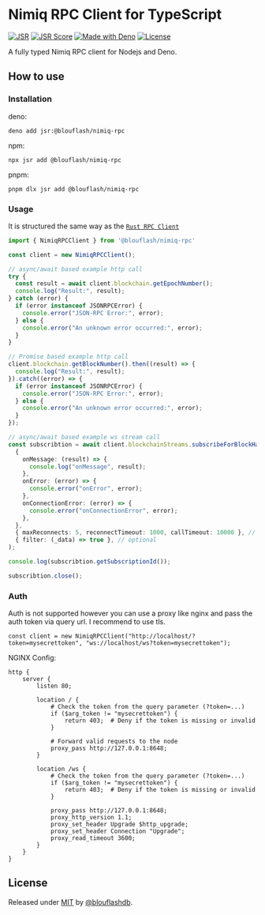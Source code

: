 # Nimiq RPC Client for TypeScript
[![JSR](https://jsr.io/badges/@blouflash/nimiq-rpc)](https://jsr.io/@blouflash/nimiq-rpc)
[![JSR Score](https://jsr.io/badges/@blouflash/nimiq-rpc/score)](https://jsr.io/@blouflash/nimiq-rpc)
[![Made with Deno](https://img.shields.io/badge/Deno-2-f7df1e?logo=deno&logoColor=white)](https://deno.land "Go to Deno homepage")
[![License](https://img.shields.io/badge/License-MIT-f7df1e)](#license)

A fully typed Nimiq RPC client for Nodejs and Deno.

## How to use

### Installation
deno:

`deno add jsr:@blouflash/nimiq-rpc`

npm:

`npx jsr add @blouflash/nimiq-rpc`

pnpm: 

`pnpm dlx jsr add @blouflash/nimiq-rpc`

### Usage

It is structured the same way as the [`Rust RPC Client`](https://github.com/nimiq/core-rs-albatross/tree/albatross/rpc-server/src/dispatchers)

```typescript
import { NimiqRPCClient } from '@blouflash/nimiq-rpc'

const client = new NimiqRPCClient();

// async/await based example http call
try {
  const result = await client.blockchain.getEpochNumber();
  console.log("Result:", result);
} catch (error) {
  if (error instanceof JSONRPCError) {
    console.error("JSON-RPC Error:", error);
  } else {
    console.error("An unknown error occurred:", error);
  }
}

// Promise based example http call
client.blockchain.getBlockNumber().then((result) => {
  console.log("Result:", result);
}).catch((error) => {
  if (error instanceof JSONRPCError) {
    console.error("JSON-RPC Error:", error);
  } else {
    console.error("An unknown error occurred:", error);
  }
});

// async/await based example ws stream call
const subscribtion = await client.blockchainStreams.subscribeForBlockHashes(
  {
    onMessage: (result) => {
      console.log("onMessage", result);
    },
    onError: (error) => {
      console.error("onError", error);
    },
    onConnectionError: (error) => {
      console.error("onConnectionError", error);
    },
  },
  { maxReconnects: 5, reconnectTimeout: 1000, callTimeout: 10000 }, // optional
  { filter: (_data) => true }, // optional
);

console.log(subscribtion.getSubscriptionId());

subscribtion.close();
```

### Auth
Auth is not supported however you can use a proxy like nginx and pass the auth token via query url. I recommend to use tls.
```
const client = new NimiqRPCClient("http://localhost/?token=mysecrettoken", "ws://localhost/ws?token=mysecrettoken");
```

NGINX Config:
```
http {
    server {
        listen 80;

        location / {
            # Check the token from the query parameter (?token=...)
            if ($arg_token != "mysecrettoken") {
                return 403;  # Deny if the token is missing or invalid
            }

            # Forward valid requests to the node
            proxy_pass http://127.0.0.1:8648;
        }

        location /ws {
            # Check the token from the query parameter (?token=...)
            if ($arg_token != "mysecrettoken") {
                return 403;  # Deny if the token is missing or invalid
            }

            proxy_pass http://127.0.0.1:8648;
            proxy_http_version 1.1;
            proxy_set_header Upgrade $http_upgrade;
            proxy_set_header Connection "Upgrade";
            proxy_read_timeout 3600;
        }
    }
}
```

## License

Released under [MIT](/LICENSE) by [@blouflashdb](https://github.com/blouflashdb).
